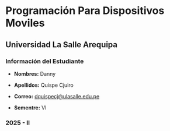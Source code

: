 # Programación Para Dispositivos Moviles

## Universidad La Salle Arequipa

### Información del Estudiante

- **Nombres:** Danny

- **Apellidos:** Quispe Cjuiro  

- **Correo:** dquispecj@ulasalle.edu.pe  

- **Sementre:** VI


### **2025 - II**



